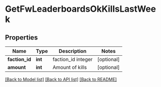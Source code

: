 # GetFwLeaderboardsOkKillsLastWeek

## Properties
Name | Type | Description | Notes
------------ | ------------- | ------------- | -------------
**faction_id** | **int** | faction_id integer | [optional] 
**amount** | **int** | Amount of kills | [optional] 

[[Back to Model list]](../README.md#documentation-for-models) [[Back to API list]](../README.md#documentation-for-api-endpoints) [[Back to README]](../README.md)


